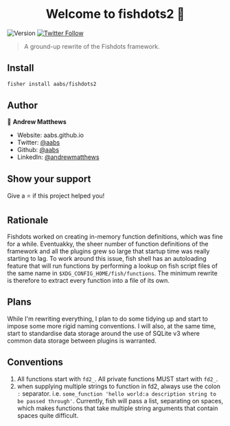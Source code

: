 <h1 align="center">Welcome to fishdots2 👋</h1>
<p>
  <img alt="Version" src="https://img.shields.io/badge/version-1.2.3-blue.svg?cacheSeconds=2592000" />
    <a href="https://twitter.com/aabs" target="_blank">
          <img alt="Twitter Follow" src="https://img.shields.io/twitter/follow/aabs?label=Follow&style=social">
  </a>
</p>

> A ground-up rewrite of the Fishdots framework.

## Install

```sh
fisher install aabs/fishdots2
```

## Author

👤 **Andrew Matthews**

* Website: aabs.github.io
* Twitter: [@aabs](https://twitter.com/aabs)
* Github: [@aabs](https://github.com/aabs)
* LinkedIn: [@andrewmatthews](https://linkedin.com/in/andrewmatthews)

## Show your support

Give a ⭐️ if this project helped you!

## Rationale

Fishdots worked on creating in-memory function definitions, which was fine for a
while.  Eventuakky, the sheer number of function definitions of the framework
and all the plugins grew so large that startup time was really starting to lag.
To work around this issue, fish shell has an autoloading feature that will run
functions by performing a lookup on fish script files of the same name in
`$XDG_CONFIG_HOME/fish/functions`.  The minimum rewrite is therefore to extract
every function into a file of its own.

## Plans

While I'm rewriting everything, I plan to do some tidying up and start to impose
some more rigid naming conventions.  I will also, at the same time, start to
standardise data storage around the use of SQLite v3 where common data storage
between plugins is warranted.

## Conventions

1. All functions start with `fd2_`.  All private functions MUST start with
`fd2_`.
2. when supplying multiple strings to function in fd2, always use the colon `:`
   separator. i.e. `some_function 'hello world:a description string to be passed
   through'`.  Currently, fish will pass a list, separating on spaces, which
   makes functions that take multiple string arguments that contain spaces quite
   difficult.
<!--  vim: set ts=2 sw=2 tw=80 et foldmethod=syntax foldlevelstart=20 : -->

